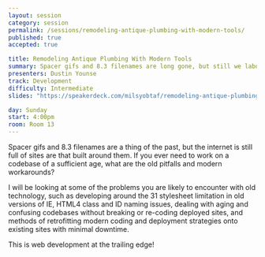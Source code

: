 ```yaml
---
layout: session
category: session
permalink: /sessions/remodeling-antique-plumbing-with-modern-tools/
published: true
accepted: true

title: Remodeling Antique Plumbing With Modern Tools
summary: Spacer gifs and 8.3 filenames are long gone, but still we labor on elderly sites. What are the old pitfalls and modern workarounds?
presenters: Dustin Younse
track: Development
difficulty: Intermediate
slides: "https://speakerdeck.com/milsyobtaf/remodeling-antique-plumbing-with-modern-tools"

day: Sunday
start: 4:00pm
room: Room 13
---
```


Spacer gifs and 8.3 filenames are a thing of the past, but the internet is still full of sites are that built around them.  If you ever need to work on a codebase of a sufficient age, what are the old pitfalls and modern workarounds?

I will be looking at some of the problems you are likely to encounter with old technology, such as developing around the 31 stylesheet limitation in old versions of IE, HTML4 class and ID naming issues, dealing with aging and confusing codebases without breaking or re-coding deployed sites, and methods of retrofitting modern coding and deployment strategies onto existing sites with minimal downtime.

This is web development at the trailing edge!
